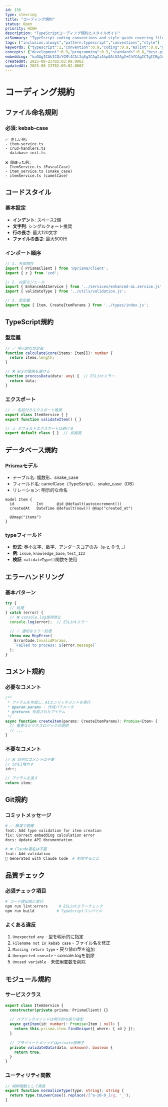 ```yaml
---
id: 136
type: steering
title: "コーディング規約"
status: Open
priority: HIGH
description: "TypeScriptコーディング規約とスタイルガイド"
aiSummary: "TypeScript coding conventions and style guide covering file naming, code structure, database patterns, error handling, and quality standards"
tags: ["inclusion:always","pattern:typescript","conventions","style"]
keywords: {"typescript":1,"convention":0.9,"coding":0.9,"eslint":0.8,"guide":0.8}
concepts: {"development":0.9,"programming":0.9,"standards":0.8,"best-practices":0.8,"code-quality":0.8}
embedding: "kaOAgICAkICQiYCMl4CAlIqSgICAgIiAhpGAl52AgI+ChYCAgICTgICRgJmbgICFiJOAgICAl4CDiYCQkYCAgIGVgICAgJGAjIGAg4mAgIOBl4CAgICFgJSAgICKgICAiJiAgICAgICSgICIlICAhpCogICAgIWAlIGAgY2AgJA="
createdAt: 2025-08-23T02:03:09.000Z
updatedAt: 2025-08-23T02:09:02.000Z
---
```


# コーディング規約

## ファイル命名規則

### 必須: kebab-case
```
✅ 正しい例:
- item-service.ts
- crud-handlers.ts
- database-init.ts

❌ 間違った例:
- ItemService.ts (PascalCase)
- item_service.ts (snake_case)
- itemService.ts (camelCase)
```

## コードスタイル

### 基本設定
- **インデント**: スペース2個
- **文字列**: シングルクォート推奨
- **行の長さ**: 最大120文字
- **ファイルの長さ**: 最大500行

### インポート順序
```typescript
// 1. 外部依存
import { PrismaClient } from '@prisma/client';
import { z } from 'zod';

// 2. 内部モジュール  
import { EnhancedAIService } from '../services/enhanced-ai.service.js';
import { validateType } from '../utils/validation.js';

// 3. 型定義
import type { Item, CreateItemParams } from '../types/index.js';
```

## TypeScript規約

### 型定義
```typescript
// ✅ 明示的な型定義
function calculateScore(items: Item[]): number {
  return items.length;
}

// ❌ anyの使用を避ける
function processData(data: any) {  // ESLintエラー
  return data;
}
```

### エクスポート
```typescript
// ✅ 名前付きエクスポート推奨
export class ItemService { }
export function validateItem() { }

// ⚠️ デフォルトエクスポートは避ける
export default class { }  // 非推奨
```

## データベース規約

### Prismaモデル
- テーブル名: 複数形、snake_case
- フィールド名: camelCase（TypeScript）、snake_case（DB）
- リレーション: 明示的な命名

```prisma
model Item {
  id          Int      @id @default(autoincrement())
  createdAt   DateTime @default(now()) @map("created_at")
  
  @@map("items")
}
```

### typeフィールド
- **形式**: 英小文字、数字、アンダースコアのみ（a-z, 0-9, _）
- **例**: `issue`, `knowledge_base`, `test_123`
- **検証**: `validateType()`関数を使用

## エラーハンドリング

### 基本パターン
```typescript
try {
  // 処理
} catch (error) {
  // ❌ console.log使用禁止
  console.log(error);  // ESLintエラー
  
  // ✅ 適切なエラー処理
  throw new McpError(
    ErrorCode.InvalidParams,
    `Failed to process: ${error.message}`
  );
}
```

## コメント規約

### 必要なコメント
```typescript
/**
 * アイテムを作成し、AIエンリッチメントを実行
 * @param params - 作成パラメータ
 * @returns 作成されたアイテム
 */
async function createItem(params: CreateItemParams): Promise<Item> {
  // 重要なビジネスロジックの説明
  // ...
}
```

### 不要なコメント
```typescript
// ❌ 自明なコメントは不要
// idを1増やす
id++;

// アイテムを返す
return item;
```

## Git規約

### コミットメッセージ
```bash
# ✅ 簡潔で明確
feat: Add type validation for item creation
fix: Correct embedding calculation error
docs: Update API documentation

# ❌ Claude署名は不要
feat: Add validation
🤖 Generated with Claude Code  # 削除すること
```

## 品質チェック

### 必須チェック項目
```bash
# コード提出前に実行
npm run lint:errors     # ESLintエラーチェック
npm run build          # TypeScriptコンパイル
```

### よくある違反
1. `Unexpected any` - 型を明示的に指定
2. `Filename not in kebab case` - ファイル名を修正
3. `Missing return type` - 戻り値の型を追加
4. `Unexpected console` - console.logを削除
5. `Unused variable` - 未使用変数を削除

## モジュール規約

### サービスクラス
```typescript
export class ItemService {
  constructor(private prisma: PrismaClient) {}
  
  // パブリックメソッドは明示的な戻り値型
  async getItem(id: number): Promise<Item | null> {
    return this.prisma.item.findUnique({ where: { id } });
  }
  
  // プライベートメソッドはprivate修飾子
  private validateData(data: unknown): boolean {
    return true;
  }
}
```

### ユーティリティ関数
```typescript
// 純粋関数として実装
export function normalizeType(type: string): string {
  return type.toLowerCase().replace(/[^a-z0-9_]/g, '_');
}
```